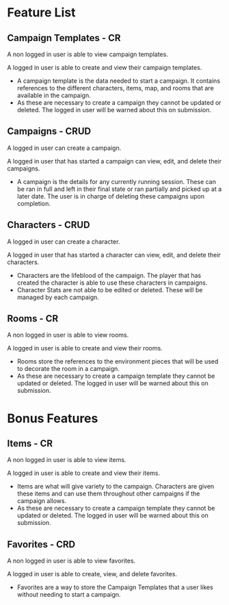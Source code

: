 # Feature List

## Campaign Templates - CR

A non logged in user is able to view campaign templates.

A logged in user is able to create and view their campaign templates.

* A campaign template is the data needed to start a campaign. It contains references to the different characters, items, map, and rooms that are available in the campaign. 
* As these are necessary to create a campaign they cannot be updated or deleted. The logged in user will be warned about this on submission.

## Campaigns - CRUD

A logged in user can create a campaign.

A logged in user that has started a campaign can view, edit, and delete their campaigns.

* A campaign is the details for any currently running session. These can be ran in full and left in their final state or ran partially and picked up at a later date. The user is in charge of deleting these campaigns upon completion.

## Characters - CRUD

A logged in user can create a character.

A logged in user that has started a character can view, edit, and delete their characters.

* Characters are the lifeblood of the campaign. The player that has created the character is able to use these characters in campaigns. 
* Character Stats are not able to be edited or deleted. These will be managed by each campaign.

## Rooms - CR

A non logged in user is able to view rooms.

A logged in user is able to create and view their rooms.

* Rooms store the references to the environment pieces that will be used to decorate the room in a campaign.
* As these are necessary to create a campaign template they cannot be updated or deleted. The logged in user will be warned about this on submission.

# Bonus Features

## Items - CR

A non logged in user is able to view items.

A logged in user is able to create and view their items.

* Items are what will give variety to the campaign. Characters are given these items and can use them throughout other campaigns if the campaign allows. 
* As these are necessary to create a campaign template they cannot be updated or deleted. The logged in user will be warned about this on submission.

## Favorites - CRD

A non logged in user is able to view favorites.

A logged in user is able to create, view, and delete favorites.

* Favorites are a way to store the Campaign Templates that a user likes without needing to start a campaign.